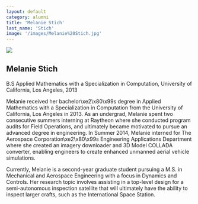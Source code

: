 ```yaml
---
layout: default
category: alumni
title: 'Melanie Stich'
last_name: 'Stich'
image: '/images/Melanie%20Stich.jpg'
---
```


<img src="{{ page.image }}">

<h2 class="team-title">Melanie Stich</h2>
<h4 class="team-position"></h4>
<p>B.S Applied Mathematics with a Specialization in Computation, University of California, Los Angeles, 2013</p>
<p>Melanie received her bachelor\xe2\x80\x99s degree in Applied Mathematics with a Specialization in Computation from the University of California, Los Angeles in 2013.  As an undergrad, Melanie spent two consecutive summers interning at Raytheon where she conducted program audits for Field Operations, and ultimately became motivated to pursue an advanced degree in engineering.  In Summer 2014, Melanie interned for The Aerospace Corporation\xe2\x80\x99s  Engineering Applications Department where she created an imagery downloader and 3D Model COLLADA converter, enabling engineers to create enhanced unmanned aerial vehicle simulations.</p>
<p>Currently, Melanie is a second-year graduate student pursuing a M.S. in Mechanical and Aerospace Engineering with a focus in Dynamics and Controls.  Her research topic involves assisting in a top-level design for a semi-autonomous inspection satellite that will ultimately have the ability to inspect larger crafts, such as the International Space Station. </p>
<ul class="team-member-other-info"></ul>